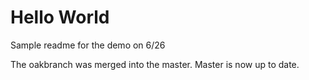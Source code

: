 # Hello World
Sample readme for the demo on 6/26

The oakbranch was merged into the master. Master is now up to date.
